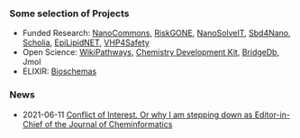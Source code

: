 ### Some selection of Projects

* Funded Research: [NanoCommons](https://github.com/nanocommons), [RiskGONE](https://github.com/h2020-riskgone), [NanoSolveIT](https://github.com/nanosolveIT/), [Sbd4Nano](https://github.com/h2020-sbd4nano), [Scholia](https://github.com/wdscholia), [EpiLipidNET](https://www.epilipid.net/), [VHP4Safety](https://twitter.com/vhp4safety)
* Open Science: [WikiPathways](https://github.com/wikipathways), [Chemistry Development Kit](https://github.com/cdk), [BridgeDb](https://github.com/bridgedb), Jmol
* ELIXIR: [Bioschemas](https://github.com/bioschemas/)

### News

* 2021-06-11 [Conflict of Interest. Or why I am stepping down as Editor-in-Chief of the Journal of Cheminformatics](https://twitter.com/egonwillighagen/status/1403299501947899907)
